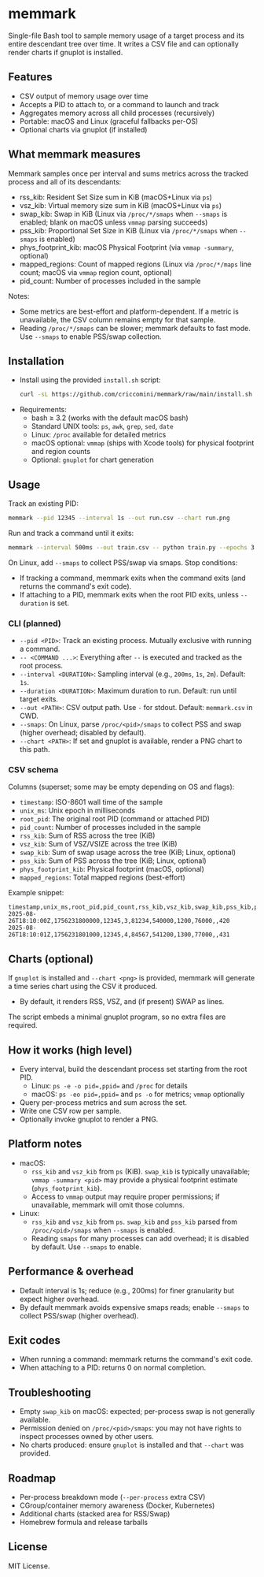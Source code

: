 # memmark

Single-file Bash tool to sample memory usage of a target process and its entire descendant tree over time. It writes a CSV file and can optionally render charts if gnuplot is installed.

## Features

- CSV output of memory usage over time
- Accepts a PID to attach to, or a command to launch and track
- Aggregates memory across all child processes (recursively)
- Portable: macOS and Linux (graceful fallbacks per-OS)
- Optional charts via gnuplot (if installed)

## What memmark measures

Memmark samples once per interval and sums metrics across the tracked process and all of its descendants:

- rss_kib: Resident Set Size sum in KiB (macOS+Linux via `ps`)
- vsz_kib: Virtual memory size sum in KiB (macOS+Linux via `ps`)
- swap_kib: Swap in KiB (Linux via `/proc/*/smaps` when `--smaps` is enabled; blank on macOS unless `vmmap` parsing succeeds)
- pss_kib: Proportional Set Size in KiB (Linux via `/proc/*/smaps` when `--smaps` is enabled)
- phys_footprint_kib: macOS Physical Footprint (via `vmmap -summary`, optional)
- mapped_regions: Count of mapped regions (Linux via `/proc/*/maps` line count; macOS via `vmmap` region count, optional)
- pid_count: Number of processes included in the sample

Notes:
- Some metrics are best-effort and platform-dependent. If a metric is unavailable, the CSV column remains empty for that sample.
- Reading `/proc/*/smaps` can be slower; memmark defaults to fast mode. Use `--smaps` to enable PSS/swap collection.

## Installation

- Install using the provided `install.sh` script:
    ```sh
    curl -sL https://github.com/criccomini/memmark/raw/main/install.sh | bash
    ```
- Requirements:
  - bash ≥ 3.2 (works with the default macOS bash)
  - Standard UNIX tools: `ps`, `awk`, `grep`, `sed`, `date`
  - Linux: `/proc` available for detailed metrics
  - macOS optional: `vmmap` (ships with Xcode tools) for physical footprint and region counts
  - Optional: `gnuplot` for chart generation

## Usage

Track an existing PID:
```sh
memmark --pid 12345 --interval 1s --out run.csv --chart run.png
```

Run and track a command until it exits:
```sh
memmark --interval 500ms --out train.csv -- python train.py --epochs 3
```
On Linux, add `--smaps` to collect PSS/swap via smaps.
Stop conditions:
- If tracking a command, memmark exits when the command exits (and returns the command's exit code).
- If attaching to a PID, memmark exits when the root PID exits, unless `--duration` is set.

### CLI (planned)

- `--pid <PID>`: Track an existing process. Mutually exclusive with running a command.
- `-- <COMMAND ...>`: Everything after `--` is executed and tracked as the root process.
- `--interval <DURATION>`: Sampling interval (e.g., `200ms`, `1s`, `2m`). Default: `1s`.
- `--duration <DURATION>`: Maximum duration to run. Default: run until target exits.
- `--out <PATH>`: CSV output path. Use `-` for stdout. Default: `memmark.csv` in CWD.
- `--smaps`: On Linux, parse `/proc/<pid>/smaps` to collect PSS and swap (higher overhead; disabled by default).
- `--chart <PATH>`: If set and gnuplot is available, render a PNG chart to this path.

### CSV schema

Columns (superset; some may be empty depending on OS and flags):
- `timestamp`: ISO-8601 wall time of the sample
- `unix_ms`: Unix epoch in milliseconds
- `root_pid`: The original root PID (command or attached PID)
- `pid_count`: Number of processes included in the sample
- `rss_kib`: Sum of RSS across the tree (KiB)
- `vsz_kib`: Sum of VSZ/VSIZE across the tree (KiB)
- `swap_kib`: Sum of swap usage across the tree (KiB; Linux, optional)
- `pss_kib`: Sum of PSS across the tree (KiB; Linux, optional)
- `phys_footprint_kib`: Physical footprint (macOS, optional)
- `mapped_regions`: Total mapped regions (best-effort)

Example snippet:
```csv
timestamp,unix_ms,root_pid,pid_count,rss_kib,vsz_kib,swap_kib,pss_kib,phys_footprint_kib,mapped_regions
2025-08-26T18:10:00Z,1756231800000,12345,3,81234,540000,1200,76000,,420
2025-08-26T18:10:01Z,1756231801000,12345,4,84567,541200,1300,77000,,431
```

## Charts (optional)

If `gnuplot` is installed and `--chart <png>` is provided, memmark will generate a time series chart using the CSV it produced.
- By default, it renders RSS, VSZ, and (if present) SWAP as lines.

The script embeds a minimal gnuplot program, so no extra files are required.

## How it works (high level)

- Every interval, build the descendant process set starting from the root PID.
  - Linux: `ps -e -o pid=,ppid=` and `/proc` for details
  - macOS: `ps -eo pid=,ppid=` and `ps -o` for metrics; `vmmap` optionally
- Query per-process metrics and sum across the set.
- Write one CSV row per sample.
- Optionally invoke gnuplot to render a PNG.

## Platform notes

- macOS:
  - `rss_kib` and `vsz_kib` from `ps` (KiB). `swap_kib` is typically unavailable; `vmmap -summary <pid>` may provide a physical footprint estimate (`phys_footprint_kib`).
  - Access to `vmmap` output may require proper permissions; if unavailable, memmark will omit those columns.
- Linux:
  - `rss_kib` and `vsz_kib` from `ps`. `swap_kib` and `pss_kib` parsed from `/proc/<pid>/smaps` when `--smaps` is enabled.
  - Reading `smaps` for many processes can add overhead; it is disabled by default. Use `--smaps` to enable.

## Performance & overhead

- Default interval is 1s; reduce (e.g., 200ms) for finer granularity but expect higher overhead.
- By default memmark avoids expensive smaps reads; enable `--smaps` to collect PSS/swap (higher overhead).

## Exit codes

- When running a command: memmark returns the command's exit code.
- When attaching to a PID: returns 0 on normal completion.

## Troubleshooting

- Empty `swap_kib` on macOS: expected; per-process swap is not generally available.
- Permission denied on `/proc/<pid>/smaps`: you may not have rights to inspect processes owned by other users.
- No charts produced: ensure `gnuplot` is installed and that `--chart` was provided.

## Roadmap

- Per-process breakdown mode (`--per-process` extra CSV)
- CGroup/container memory awareness (Docker, Kubernetes)
- Additional charts (stacked area for RSS/Swap)
- Homebrew formula and release tarballs

## License

MIT License.